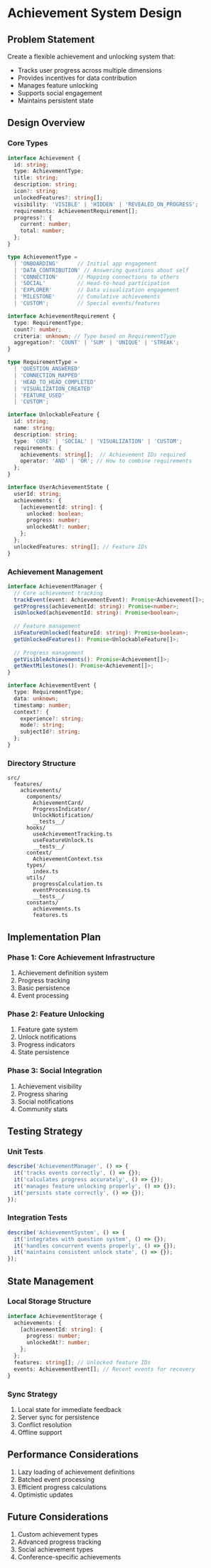 # Achievement System Design

## Problem Statement
Create a flexible achievement and unlocking system that:
- Tracks user progress across multiple dimensions
- Provides incentives for data contribution
- Manages feature unlocking
- Supports social engagement
- Maintains persistent state

## Design Overview

### Core Types
```typescript
interface Achievement {
  id: string;
  type: AchievementType;
  title: string;
  description: string;
  icon?: string;
  unlockedFeatures?: string[];
  visibility: 'VISIBLE' | 'HIDDEN' | 'REVEALED_ON_PROGRESS';
  requirements: AchievementRequirement[];
  progress?: {
    current: number;
    total: number;
  };
}

type AchievementType = 
  | 'ONBOARDING'      // Initial app engagement
  | 'DATA_CONTRIBUTION' // Answering questions about self
  | 'CONNECTION'      // Mapping connections to others
  | 'SOCIAL'          // Head-to-head participation
  | 'EXPLORER'        // Data visualization engagement
  | 'MILESTONE'       // Cumulative achievements
  | 'CUSTOM';         // Special events/features

interface AchievementRequirement {
  type: RequirementType;
  count?: number;
  criteria: unknown; // Type based on RequirementType
  aggregation?: 'COUNT' | 'SUM' | 'UNIQUE' | 'STREAK';
}

type RequirementType =
  | 'QUESTION_ANSWERED'
  | 'CONNECTION_MAPPED'
  | 'HEAD_TO_HEAD_COMPLETED'
  | 'VISUALIZATION_CREATED'
  | 'FEATURE_USED'
  | 'CUSTOM';

interface UnlockableFeature {
  id: string;
  name: string;
  description: string;
  type: 'CORE' | 'SOCIAL' | 'VISUALIZATION' | 'CUSTOM';
  requirements: {
    achievements: string[];  // Achievement IDs required
    operator: 'AND' | 'OR'; // How to combine requirements
  };
}

interface UserAchievementState {
  userId: string;
  achievements: {
    [achievementId: string]: {
      unlocked: boolean;
      progress: number;
      unlockedAt?: number;
    };
  };
  unlockedFeatures: string[]; // Feature IDs
}
```

### Achievement Management
```typescript
interface AchievementManager {
  // Core achievement tracking
  trackEvent(event: AchievementEvent): Promise<Achievement[]>;
  getProgress(achievementId: string): Promise<number>;
  isUnlocked(achievementId: string): Promise<boolean>;
  
  // Feature management
  isFeatureUnlocked(featureId: string): Promise<boolean>;
  getUnlockedFeatures(): Promise<UnlockableFeature[]>;
  
  // Progress management
  getVisibleAchievements(): Promise<Achievement[]>;
  getNextMilestones(): Promise<Achievement[]>;
}

interface AchievementEvent {
  type: RequirementType;
  data: unknown;
  timestamp: number;
  context?: {
    experience?: string;
    mode?: string;
    subjectId?: string;
  };
}
```

### Directory Structure
```
src/
  features/
    achievements/
      components/
        AchievementCard/
        ProgressIndicator/
        UnlockNotification/
        __tests__/
      hooks/
        useAchievementTracking.ts
        useFeatureUnlock.ts
        __tests__/
      context/
        AchievementContext.tsx
      types/
        index.ts
      utils/
        progressCalculation.ts
        eventProcessing.ts
        __tests__/
      constants/
        achievements.ts
        features.ts
```

## Implementation Plan

### Phase 1: Core Achievement Infrastructure
1. Achievement definition system
2. Progress tracking
3. Basic persistence
4. Event processing

### Phase 2: Feature Unlocking
1. Feature gate system
2. Unlock notifications
3. Progress indicators
4. State persistence

### Phase 3: Social Integration
1. Achievement visibility
2. Progress sharing
3. Social notifications
4. Community stats

## Testing Strategy

### Unit Tests
```typescript
describe('AchievementManager', () => {
  it('tracks events correctly', () => {});
  it('calculates progress accurately', () => {});
  it('manages feature unlocking properly', () => {});
  it('persists state correctly', () => {});
});
```

### Integration Tests
```typescript
describe('AchievementSystem', () => {
  it('integrates with question system', () => {});
  it('handles concurrent events properly', () => {});
  it('maintains consistent unlock state', () => {});
});
```

## State Management

### Local Storage Structure
```typescript
interface AchievementStorage {
  achievements: {
    [achievementId: string]: {
      progress: number;
      unlockedAt?: number;
    };
  };
  features: string[]; // Unlocked feature IDs
  events: AchievementEvent[]; // Recent events for recovery
}
```

### Sync Strategy
1. Local state for immediate feedback
2. Server sync for persistence
3. Conflict resolution
4. Offline support

## Performance Considerations
1. Lazy loading of achievement definitions
2. Batched event processing
3. Efficient progress calculations
4. Optimistic updates

## Future Considerations
1. Custom achievement types
2. Advanced progress tracking
3. Social achievement types
4. Conference-specific achievements 